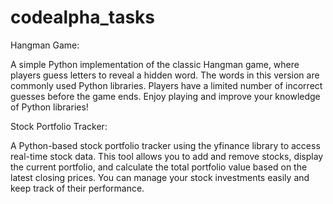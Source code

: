# codealpha_tasks
Hangman Game:

A simple Python implementation of the classic Hangman game, where players guess letters to reveal a hidden word. The words in this version are commonly used Python libraries. Players have a limited number of incorrect guesses before the game ends. Enjoy playing and improve your knowledge of Python libraries!

Stock Portfolio Tracker:

A Python-based stock portfolio tracker using the yfinance library to access real-time stock data. This tool allows you to add and remove stocks, display the current portfolio, and calculate the total portfolio value based on the latest closing prices. You can manage your stock investments easily and keep track of their performance.
